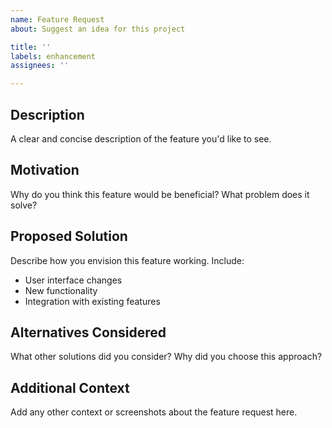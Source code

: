 ```yaml
---
name: Feature Request
about: Suggest an idea for this project

title: ''
labels: enhancement
assignees: ''

---
```


## Description

A clear and concise description of the feature you'd like to see.

## Motivation

Why do you think this feature would be beneficial? What problem does it solve?

## Proposed Solution

Describe how you envision this feature working. Include:
- User interface changes
- New functionality
- Integration with existing features

## Alternatives Considered

What other solutions did you consider? Why did you choose this approach?

## Additional Context

Add any other context or screenshots about the feature request here.

